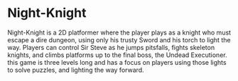 # Night-Knight
 
 
 Night-Knight is a 2D platformer where the player plays as a knight who must escape a dire dungeon, using only his trusty Sword and his torch to light the way. Players can control Sir Steve as he jumps pitsfalls, fights skeleton knights, and climbs platforms up to the final boss, the Undead Executioner. this game is three levels long and has a focus on players using those lights to solve puzzles, and lighting the way forward.
